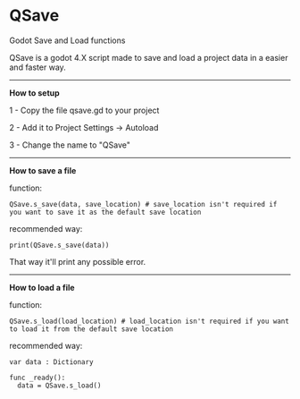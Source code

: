 # QSave
Godot Save and Load functions

QSave is a godot 4.X script made to save and load a project data in a easier and faster way.

---

**How to setup**

1 - Copy the file qsave.gd to your project

2 - Add it to Project Settings -> Autoload

3 - Change the name to "QSave"

---

**How to save a file**

function:

```
QSave.s_save(data, save_location) # save_location isn't required if you want to save it as the default save location
```

recommended way:

```
print(QSave.s_save(data))
```

That way it'll print any possible error.

---

**How to load a file**

function:

```
QSave.s_load(load_location) # load_location isn't required if you want to load it from the default save location
```

recommended way:

```
var data : Dictionary

func _ready():
  data = QSave.s_load()
```
